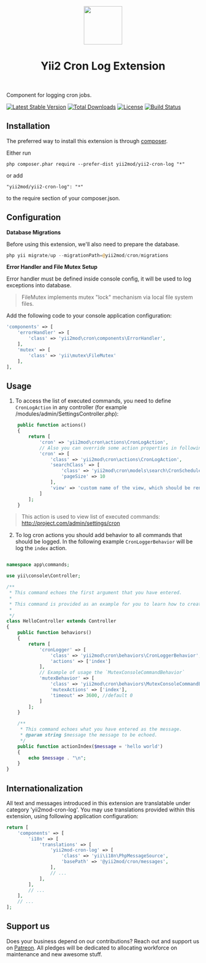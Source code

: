 <p align="center">
    <a href="https://github.com/yiisoft" target="_blank">
        <img src="https://avatars0.githubusercontent.com/u/993323" height="100px">
    </a>
    <h1 align="center">Yii2 Cron Log Extension</h1>
    <br>
</p>

Component for logging cron jobs.

[![Latest Stable Version](https://poser.pugx.org/yii2mod/yii2-cron-log/v/stable)](https://packagist.org/packages/yii2mod/yii2-cron-log) [![Total Downloads](https://poser.pugx.org/yii2mod/yii2-cron-log/downloads)](https://packagist.org/packages/yii2mod/yii2-cron-log) [![License](https://poser.pugx.org/yii2mod/yii2-cron-log/license)](https://packagist.org/packages/yii2mod/yii2-cron-log) [![Build Status](https://travis-ci.org/yii2mod/yii2-cron-log.svg?branch=master)](https://travis-ci.org/yii2mod/yii2-cron-log)

Installation
------------

The preferred way to install this extension is through [composer](http://getcomposer.org/download/).

Either run

```
php composer.phar require --prefer-dist yii2mod/yii2-cron-log "*"
```

or add

```
"yii2mod/yii2-cron-log": "*"
```

to the require section of your composer.json.

Configuration
-----------------------

**Database Migrations**

Before using this extension, we'll also need to prepare the database.
```php
php yii migrate/up --migrationPath=@yii2mod/cron/migrations
```

**Error Handler and File Mutex Setup**

Error handler must be defined inside console config, it will be used to log exceptions into database.

> FileMutex implements mutex "lock" mechanism via local file system files.

Add the following code to your console application configuration:
```php
'components' => [
    'errorHandler' => [
        'class' => 'yii2mod\cron\components\ErrorHandler',
    ],
    'mutex' => [
        'class' => 'yii\mutex\FileMutex'
    ],
],
```

Usage
----------
1) To access the list of executed commands, you need to define `CronLogAction` in any controller (for example /modules/admin/SettingsController.php):

```php
    public function actions()
    {
        return [
            'cron' => 'yii2mod\cron\actions\CronLogAction',
            // Also you can override some action properties in following way:
            'cron' => [
                'class' => 'yii2mod\cron\actions\CronLogAction',
                'searchClass' => [
                    'class' => 'yii2mod\cron\models\search\CronScheduleSearch',
                    'pageSize' => 10
                ],
                'view' => 'custom name of the view, which should be rendered.'
            ]
        ];
    }
```

> This action is used to view list of executed commands: http://project.com/admin/settings/cron


2) To log cron actions you should add behavior to all commands that should be logged. In the following example `CronLoggerBehavior` will be log the `index` action.

```php

namespace app\commands;

use yii\console\Controller;

/**
 * This command echoes the first argument that you have entered.
 *
 * This command is provided as an example for you to learn how to create console commands.
 *
 */
class HelloController extends Controller
{
    public function behaviors()
    {
        return [
            'cronLogger' => [
                'class' => 'yii2mod\cron\behaviors\CronLoggerBehavior',
                'actions' => ['index']
            ],
            // Example of usage the `MutexConsoleCommandBehavior`
            'mutexBehavior' => [
                'class' => 'yii2mod\cron\behaviors\MutexConsoleCommandBehavior',
                'mutexActions' => ['index'],
                'timeout' => 3600, //default 0
            ]
        ];
    }

    /**
     * This command echoes what you have entered as the message.
     * @param string $message the message to be echoed.
     */
    public function actionIndex($message = 'hello world')
    {
        echo $message . "\n";
    }
}
```

## Internationalization

All text and messages introduced in this extension are translatable under category 'yii2mod-cron-log'.
You may use translations provided within this extension, using following application configuration:

```php
return [
    'components' => [
        'i18n' => [
            'translations' => [
                'yii2mod-cron-log' => [
                    'class' => 'yii\i18n\PhpMessageSource',
                    'basePath' => '@yii2mod/cron/messages',
                ],
                // ...
            ],
        ],
        // ...
    ],
    // ...
];
```

## Support us

Does your business depend on our contributions? Reach out and support us on [Patreon](https://www.patreon.com/yii2mod). 
All pledges will be dedicated to allocating workforce on maintenance and new awesome stuff.
